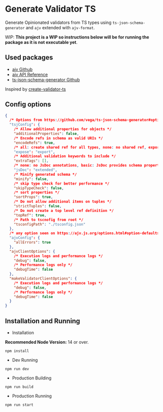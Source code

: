 # Generate Validator TS

Generate Opinionated validators from TS types using `ts-json-schema-generator` and `ajv` extended with `ajv-format`.

WIP: **This project is a WIP so instructions below will be for running the package as it is not executable yet**.

## Used packages

- [ajv Github](https://github.com/ajv-validator/ajv)
- [ajv API Reference](https://ajv.js.org/api.html)
- [ts-json-schema-generator Github](https://github.com/vega/ts-json-schema-generator)

Inspired by [create-validator-ts](https://github.com/azu/create-validator-ts)

## Config options

```json
{
  /* Options from https://github.com/vega/ts-json-schema-generator#options */
  "tsjConfig": {
    /* Allow additional properties for objects */
    "additionalProperties": false,
    /* Encode refs in schema as valid URIs */
    "encodeRefs": true,
    /* all: create shared ref for all types, none: no shared ref, export: create shared ref only for exported types */
    "expose": "export",
    /* Additional validation keywords to include */
    "extraTags": [],
    /* none: no JsDoc annotations, basic: JsDoc provides schema properties, extended: read @nullable and @asType */
    "jsDoc": "extended",
    /* Minify generated schema */
    "minify": false,
    /* skip type check for better performance */
    "skipTypeCheck": false,
    /* sort properties */
    "sortProps": true,
    /* Do not allow additional items on tuples */
    "strictTuples": false,
    /* Do not create a top level ref definition */
    "topRef": true,
    /* Path to tscnofig from root */
    "tsconfigPath": "./tsconfig.json"
  },
  /* any option seen on https://ajv.js.org/options.html#option-defaults */
  "ajvConfig": {
    "allErrors": true
  },
  "ajvClientOptions": {
    /* Execution logs and performance logs */
    "debug": false,
    /* Performance logs only */
    "debugTime": false
  },
  "makeValidatorClientOptions": {
    /* Execution logs and performance logs */
    "debug": false,
    /* Performance logs only */
    "debugTime": false
  }
}
```

## Installation and Running

- Installation

**Recommended Node Version:** 14 or over.

```
npm install
```

- Dev Running

```
npm run dev
```

- Production Building

```
npm run build
```

- Production Running

```
npm run start
```
